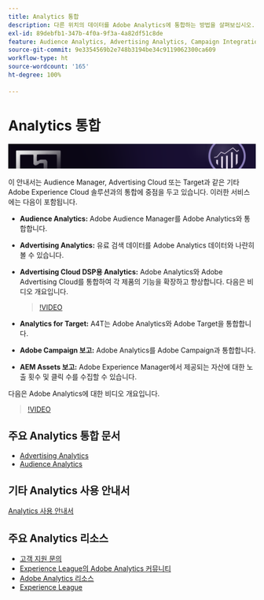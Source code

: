 ```yaml
---
title: Analytics 통합
description: 다른 위치의 데이터를 Adobe Analytics에 통합하는 방법을 살펴보십시오.
exl-id: 89debfb1-347b-4f0a-9f3a-4a82df51c8de
feature: Audience Analytics, Advertising Analytics, Campaign Integration, AEM Assets Reporting, Activity Map
source-git-commit: 9e3354569b2e748b3194be34c9119062300ca609
workflow-type: ht
source-wordcount: '165'
ht-degree: 100%

---
```


# Analytics 통합

![배너](../../assets/doc_banner_integrate.png)

이 안내서는 Audience Manager, Advertising Cloud 또는 Target과 같은 기타 Adobe Experience Cloud 솔루션과의 통합에 중점을 두고 있습니다. 이러한 서비스에는 다음이 포함됩니다.

* **Audience Analytics:** Adobe Audience Manager를 Adobe Analytics와 통합합니다.
* **Advertising Analytics:** 유료 검색 데이터를 Adobe Analytics 데이터와 나란히 볼 수 있습니다.
* **Advertising Cloud DSP용 Analytics:** Adobe Analytics와 Adobe Advertising Cloud를 통합하여 각 제품의 기능을 확장하고 향상합니다. 다음은 비디오 개요입니다.

  >[!VIDEO](https://video.tv.adobe.com/v/27237/?quality=12)
* **Analytics for Target:** A4T는 Adobe Analytics와 Adobe Target을 통합합니다.
* **Adobe Campaign 보고:** Adobe Analytics를 Adobe Campaign과 통합합니다.
* **AEM Assets 보고:** Adobe Experience Manager에서 제공되는 자산에 대한 노출 횟수 및 클릭 수를 수집할 수 있습니다.

다음은 Adobe Analytics에 대한 비디오 개요입니다.

>[!VIDEO](https://video.tv.adobe.com/v/27429/?quality=12)

## 주요 Analytics 통합 문서

* [Advertising Analytics](c-advertising-analytics/overview.md)
* [Audience Analytics](c-audience-analytics/mc-audiences-aam.md)

## 기타 Analytics 사용 안내서

[Analytics 사용 안내서](https://experienceleague.adobe.com/docs/analytics.html)

## 주요 Analytics 리소스

* [고객 지원 문의](https://experienceleague.adobe.com/?support-solution=Analytics#support)
* [Experience League의 Adobe Analytics 커뮤니티](https://experienceleaguecommunities.adobe.com/t5/adobe-analytics/ct-p/adobe-analytics-community)
* [Adobe Analytics 리소스](https://experienceleaguecommunities.adobe.com/t5/adobe-analytics-discussions/adobe-analytics-resources/m-p/276666)
* [Experience League](https://landing.adobe.com/experience-league/)
